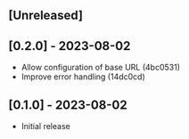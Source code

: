 ## [Unreleased]

## [0.2.0] - 2023-08-02

- Allow configuration of base URL (4bc0531)
- Improve error handling (14dc0cd)

## [0.1.0] - 2023-08-02

- Initial release
